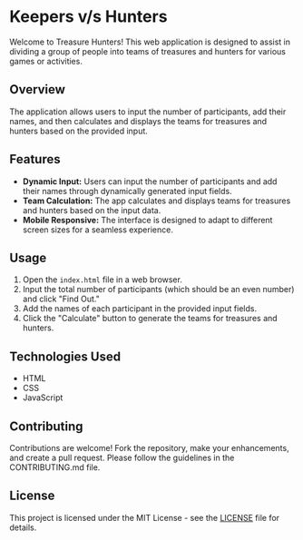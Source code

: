 # Keepers v/s Hunters

Welcome to Treasure Hunters! This web application is designed to assist in dividing a group of people into teams of treasures and hunters for various games or activities.

## Overview

The application allows users to input the number of participants, add their names, and then calculates and displays the teams for treasures and hunters based on the provided input.

## Features

- **Dynamic Input:** Users can input the number of participants and add their names through dynamically generated input fields.
- **Team Calculation:** The app calculates and displays teams for treasures and hunters based on the input data.
- **Mobile Responsive:** The interface is designed to adapt to different screen sizes for a seamless experience.

## Usage

1. Open the `index.html` file in a web browser.
2. Input the total number of participants (which should be an even number) and click "Find Out."
3. Add the names of each participant in the provided input fields.
4. Click the "Calculate" button to generate the teams for treasures and hunters.

## Technologies Used

- HTML
- CSS
- JavaScript

## Contributing

Contributions are welcome! Fork the repository, make your enhancements, and create a pull request. Please follow the guidelines in the CONTRIBUTING.md file.

## License

This project is licensed under the MIT License - see the [LICENSE](LICENSE) file for details.
